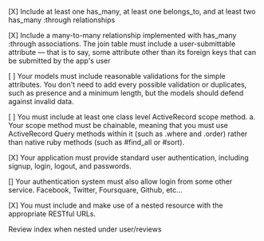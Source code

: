 
[X] Include at least one has_many, at least one belongs_to, and at least two has_many :through relationships

[X] Include a many-to-many relationship implemented with has_many :through associations. The join table must include a user-submittable attribute — that is to say, some attribute other than its foreign keys that can be submitted by the app's user

[ ] Your models must include reasonable validations for the simple attributes. You don't need to add every possible validation or duplicates, such as presence and a minimum length, but the models should defend against invalid data.

[ ] You must include at least one class level ActiveRecord scope method. a. Your scope method must be chainable, meaning that you must use ActiveRecord Query methods within it (such as .where and .order) rather than native ruby methods (such as #find_all or #sort).

[X] Your application must provide standard user authentication, including signup, login, logout, and passwords.

[] Your authentication system must also allow login from some other service. Facebook, Twitter, Foursquare, Github, etc...

[X] You must include and make use of a nested resource with the appropriate RESTful URLs.

Review index when nested under user/reviews
<!-- <h3> <%= @user.name %>, view, edit, or delete you recorded destination reviews: </h3>

<% @reviews.each do |review| %>
    <h4><%= link_to review.title, user_review_path(@user, review) %></h4>
    <%= review.created_at %><br>
    <% if @user == current_user %>
            <%= link_to "Edit Review", edit_user_review_url(@user, review), :method => 'get' %>
            <%= link_to "Delete Review", user_review_path(@user, review), :method => 'delete' %>        
    <% end %>
        <h6> Check out other reviews for <%= link_to review.city.city_state_country, user_review_path(@user, review) %></h6>
<% end %><br>



<%= link_to "Add New Review", new_user_review_path(current_user) -->